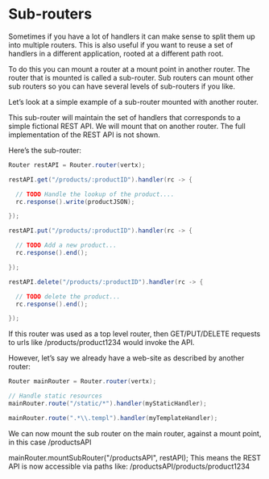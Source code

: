 # Sub-routers


Sometimes if you have a lot of handlers it can make sense to split them up into multiple routers. This is also useful if you want to reuse a set of handlers in a different application, rooted at a different path root.

To do this you can mount a router at a mount point in another router. The router that is mounted is called a sub-router. Sub routers can mount other sub routers so you can have several levels of sub-routers if you like.

Let’s look at a simple example of a sub-router mounted with another router.

This sub-router will maintain the set of handlers that corresponds to a simple fictional REST API. We will mount that on another router. The full implementation of the REST API is not shown.

Here’s the sub-router:
```java
Router restAPI = Router.router(vertx);

restAPI.get("/products/:productID").handler(rc -> {

  // TODO Handle the lookup of the product....
  rc.response().write(productJSON);

});

restAPI.put("/products/:productID").handler(rc -> {

  // TODO Add a new product...
  rc.response().end();

});

restAPI.delete("/products/:productID").handler(rc -> {

  // TODO delete the product...
  rc.response().end();

});
```
If this router was used as a top level router, then GET/PUT/DELETE requests to urls like /products/product1234 would invoke the API.

However, let’s say we already have a web-site as described by another router:
```java
Router mainRouter = Router.router(vertx);

// Handle static resources
mainRouter.route("/static/*").handler(myStaticHandler);

mainRouter.route(".*\\.templ").handler(myTemplateHandler);
```
We can now mount the sub router on the main router, against a mount point, in this case /productsAPI

mainRouter.mountSubRouter("/productsAPI", restAPI);
This means the REST API is now accessible via paths like: /productsAPI/products/product1234

